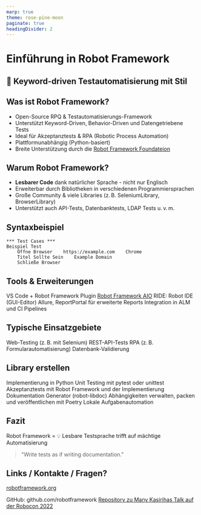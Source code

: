 ```yaml
---
marp: true
theme: rose-pine-moon
paginate: true
headingDivider: 2
---
```


# Einführung in Robot Framework

## 🧪 Keyword-driven Testautomatisierung mit Stil

## Was ist Robot Framework?

- Open-Source RPQ & Testautomatisierungs-Framework
- Unterstützt Keyword-Driven, Behavior-Driven und Datengetriebene Tests
- Ideal für Akzeptanztests & RPA (Robotic Process Automation)
- Plattformunabhängig (Python-basiert)
- Breite Unterstützung durch die [Robot Framework Foundateion](https://robotframework.org/foundation/)

## Warum Robot Framework?

- **Lesbarer Code** dank natürlicher Sprache - nicht nur Englisch
- Erweiterbar durch Bibliotheken in verschiedenen Programmiersprachen
- Große Community & viele Libraries (z. B. SeleniumLibrary, BrowserLibrary)
- Unterstützt auch API-Tests, Datenbanktests, LDAP Tests u. v. m.

## Syntaxbeispiel

```robot
*** Test Cases ***
Beispiel Test
    Öffne Browser    https://example.com    Chrome
    Titel Sollte Sein    Example Domain
    Schließe Browser
```

## Tools & Erweiterungen
VS Code + Robot Framework Plugin
[Robot Framework AIO](https://robotframework-aio.org/)
RIDE: Robot IDE (GUI-Editor)
Allure, ReportPortal für erweiterte Reports
Integration in ALM und CI Pipelines

## Typische Einsatzgebiete
Web-Testing (z. B. mit Selenium)
REST-API-Tests
RPA (z. B. Formularautomatisierung)
Datenbank-Validierung

## Library erstellen
Implementierung in Python
Unit Testing mit pytest oder unittest
Akzeptanztests mit Robot Framework und der Implementierung
Dokumentation Generator (robot-libdoc)
Abhängigkeiten verwalten, packen und veröffentlichen mit Poetry
Lokale Aufgabenautomation   



## Fazit
Robot Framework = 💡 Lesbare Testsprache trifft auf mächtige Automatisierung

> "Write tests as if writing documentation."

## Links / Kontakte / Fragen?
[robotframework.org](https://robotframework.org/)

GitHub: github.com/robotframework
[Repository zu Many Kasirihas Talk auf der Robocon 2022](https://github.com/manykarim/robocon-fortheveryfirsttime)